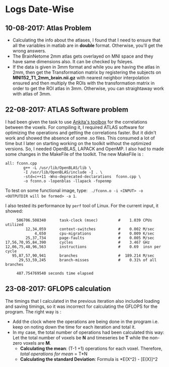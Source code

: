 # Logs Date-Wise

## 10-08-2017: Atlas Problem
* Calculating the info about the atlases, I found that I need to ensure that all the variables in matlab are in **double** format. Otherwise, you'll get the wrong answers. 
* The BrainNetome 2mm atlas gets overlayed on MNI space and they have same dimensions also. It can be checked by fsleyes. 
* If the data is given in 3mm format and while you are having the atlas in 2mm, then get the Transformation matrix by registering the subjects on **MNI152_T1_2mm_brain.nii.gz** with nearest neighbor interpolation ensured and then multiply the ROIs with the transformation matrix in order to get the ROI atlas in 3mm. Otherwise, you can straightaway work with atlas of 3mm.

## 22-08-2017: ATLAS Software problem
I had been given the task to use [Ankita's toolbox](https://github.com/Ank0905/funcConn) for the correlations between the voxels. For compiling it, I required ATLAS software for optimizing the operations and getting the correlations faster. But it didn't work and showed the absence of some .so files. This consumed a lot of time but I later on starting working on the toolkit without the optimized versions. So, I needed OpenBLAS, LAPACK and OpenMP. I also had to made some changes in the MakeFile of the toolkit. The new MakeFile is : 
```
all: fconn.cpp
        g++ -L /usr/lib/OpenBLAS/lib \
        -I /usr/lib/OpenBLAS/include -I . \
        -std=c++11 -Wno-deprecated-declarations  fconn.cpp \
        -o fconn.o -lopenblas -llapack -fopenmp                                                      
```
To test on some functional image, type: ` ./fconn.o -i <INPUT> -o <OUTPUTDIR will be formed> -a 1`.

I also tested its performance by `perf` tool of Linux. For the current input, it showed:
```
     506706.508340      task-clock (msec)         #    1.039 CPUs utilized          
         12,34,059      context-switches          #    0.002 M/sec                  
             4,650      cpu-migrations            #    0.009 K/sec                  
         25,37,734      page-faults               #    0.005 M/sec                  
17,56,70,95,84,390      cycles                    #    3.467 GHz                    
12,06,75,48,96,563      instructions              #    0.69  insn per cycle         
   95,87,57,90,941      branches                  #  189.214 M/sec                  
      29,53,59,245      branch-misses             #    0.31% of all branches        

     487.754769540 seconds time elapsed
```

## 23-08-2017: GFLOPS calculation
The timings that I calculated in the previous iteration also included loading and saving timings, so it was incorrect for calculating the GFLOPS for the program. The right way is :
* Add the clock where the operations are being done in the program i.e. keep on noting down the time for each iteration and total it. 
* In my case, the total number of operations had been calculated this way:
  Let the total number of voxels be **N** and timeseries be **T** while the non-zero voxels are **M**.
  * **Calculating the mean**: (T-1 +1) operations for each voxel. Therefore, *total operations for mean* = T*N
  * **Calculating the standard Deviation**: Formula is *E(X^2) - [E(X)]^2
